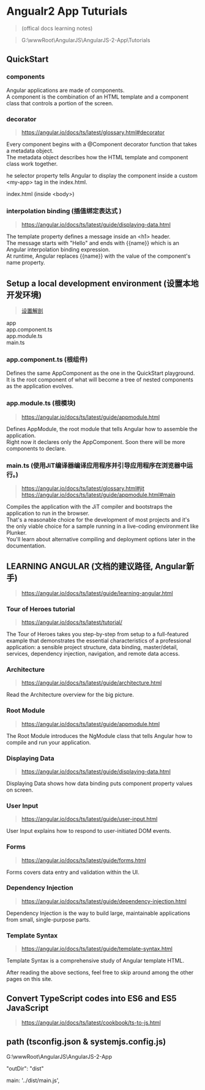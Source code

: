 # Angualr2 App Tuturials 

> (offical docs learning notes)

> G:\wwwRoot\AngularJS\AngularJS-2-App\Tutorials  


## QuickStart  

### components  

Angular applications are made of components.  
A component is the combination of an HTML template and a component class that controls a portion of the screen.  

### decorator  
> https://angular.io/docs/ts/latest/glossary.html#decorator

Every component begins with a @Component decorator function that takes a metadata object.  
The metadata object describes how the HTML template and component class work together.

he selector property tells Angular to display the component inside a custom &lt;my-app&gt; tag in the index.html.

index.html (inside &lt;body&gt;)

### interpolation binding  (插值绑定表达式 )  
> https://angular.io/docs/ts/latest/guide/displaying-data.html

The template property defines a message inside an &lt;h1&gt; header.  
The message starts with "Hello" and ends with {{name}} which is an Angular interpolation binding expression.  
At runtime, Angular replaces {{name}} with the value of the component's name property.


## Setup a local development environment (设置本地开发环境)  
> [设置解剖](https://angular.io/docs/ts/latest/guide/setup-systemjs-anatomy.html)

app  
    app.component.ts  
    app.module.ts  
    main.ts  

### app.component.ts (根组件)  

Defines the same AppComponent as the one in the QuickStart playground. It is the root component of what will become a tree of nested components as the application evolves.


### app.module.ts (根模块)  
> https://angular.io/docs/ts/latest/guide/appmodule.html

Defines AppModule, the root module that tells Angular how to assemble the application.  
Right now it declares only the AppComponent. Soon there will be more components to declare.


### main.ts (使用JiT编译器编译应用程序并引导应用程序在浏览器中运行。)  
> https://angular.io/docs/ts/latest/glossary.html#jit  
> https://angular.io/docs/ts/latest/guide/appmodule.html#main  

Compiles the application with the JiT compiler and bootstraps the application to run in the browser.  
That's a reasonable choice for the development of most projects and it's the only viable choice for a sample running in a live-coding environment like Plunker.  
You'll learn about alternative compiling and deployment options later in the documentation.


## LEARNING ANGULAR  (文档的建议路径, Angular新手)  

> https://angular.io/docs/ts/latest/guide/learning-angular.html  


### Tour of Heroes tutorial  
> https://angular.io/docs/ts/latest/tutorial/  


The Tour of Heroes takes you step-by-step from setup to a full-featured example that demonstrates the essential characteristics of a professional application: a sensible project structure, data binding, master/detail, services, dependency injection, navigation, and remote data access.

### Architecture  
> https://angular.io/docs/ts/latest/guide/architecture.html  

Read the Architecture overview for the big picture.

### Root Module  
> https://angular.io/docs/ts/latest/guide/appmodule.html  

The Root Module introduces the NgModule class that tells Angular how to compile and run your application.

### Displaying Data  
> https://angular.io/docs/ts/latest/guide/displaying-data.html  

Displaying Data shows how data binding puts component property values on screen.

### User Input  
> https://angular.io/docs/ts/latest/guide/user-input.html  

User Input explains how to respond to user-initiated DOM events.

### Forms  
> https://angular.io/docs/ts/latest/guide/forms.html  

Forms covers data entry and validation within the UI.


### Dependency Injection  
> https://angular.io/docs/ts/latest/guide/dependency-injection.html  

Dependency Injection is the way to build large, maintainable applications from small, single-purpose parts.

### Template Syntax  
> https://angular.io/docs/ts/latest/guide/template-syntax.html  

Template Syntax is a comprehensive study of Angular template HTML.


After reading the above sections, feel free to skip around among the other pages on this site.









## Convert TypeScript codes into ES6 and ES5 JavaScript

> https://angular.io/docs/ts/latest/cookbook/ts-to-js.html  




## path (tsconfig.json & systemjs.config.js)

G:\wwwRoot\AngularJS\AngularJS-2-App

"outDir": "dist"

main: '../dist/main.js',








